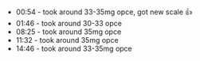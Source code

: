 * 00:54 -  took around 33-35mg opce, got new scale 👍 
* 01:46 - took around 30-33 opce
* 08:25 - took around 35mg opce
* 11:32 - took around 35mg opce
* 14:46 - took around 33-35mg opce